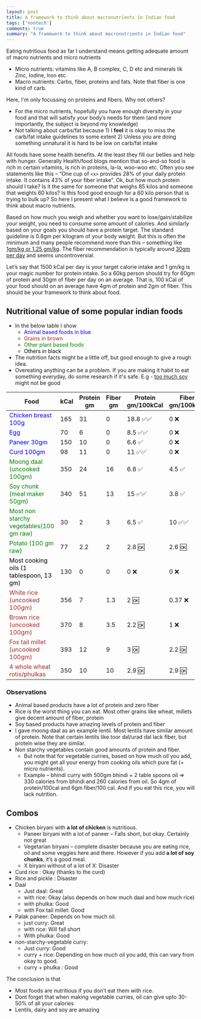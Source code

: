 ```yaml
---
layout: post
title: A framework to think about macronutrients in Indian food
tags: ['nontech']
comments: true
summary: "A framework to think about macronutrients in Indian food"
---
```


Eating nutritious food as far I understand means getting adequate amount of macro nutrients and micro nutrients
- Micro nutrients: vitamins like A, B complex, C, D etc and minerals lik Zinc, Iodine, Iron etc.
- Macro nutrients: Carbs, fiber, proteins and fats. Note that fiber is one kind of carb.

Here, I'm only focussing on proteins and fibers. Why not others?
- For the micro nutrients, hopefully you have enough diversity in your food and that will satisfy your body’s needs for them (and more importantly, the subject is beyond my knowledge)
- Not talking about carbs/fat because 1) I **feel** it is okay to miss the carb/fat intake guidelines to some extent 2) Unless you are doing something unnatural it is hard to be low on carb/fat intake

All foods have some health benefits. At the least they fill our bellies and help with hunger. Generally Health/food blogs mention that so-and-so food is rich in certain vitamins, is rich in proteins, la-la, woo-woo etc. Often you see statements like this – “One cup of `<x>` provides 28% of your daily protein intake. It contains 43% of your fiber intake”. Ok, but how much protein should I take? Is it the same for someone that weighs 85 kilos and someone that weights 60 kilos? Is this food good enough for a 60 kilo person that is trying to bulk up? So here I present what I believe is a good framework to think about macro nutrients. 

Based on how much you weigh and whether you want to lose/gain/stabilize your weight, you need to consume some amount of calories. And similarly based on your goals you should have a protein target. The standard guideline is 0.8gm per kilogram of your body weight. But this is often the minimum and many people recommend more than this – something like [1gm/kg or 1.25 gm/kg](https://www.healthline.com/nutrition/how-much-protein-per-day#average-needs). The fiber recommendation is typically around [30gm per day](https://www.healthline.com/health/food-nutrition/how-much-fiber-per-day#extra-tips) and seems uncontroversial.

Let’s say that 1500 kCal per day is your target calorie intake and 1 gm/kg is your magic number for protein intake. So a 60kg person should try for 60gm of protein and 30gm of fiber per day on an average. That is, 100 kCal of your food should on an average have 4gm of protein and 2gm of fiber. This should be your framework to think about food.

## Nutritional value of some popular indian foods

- In the below table I show
  - <span style="color:blue">Animal based foods in blue</span>
  - <span style="color:brown">Grains in brown</span>
  - <span style="color:green">Other plant based foods</span>
  - <span style="color:black">Others in black</span>
- The nutrition facts might be a little off, but good enough to give a rough idea. 
- Overeating anything can be a problem. If you are making it habit to eat something everyday, do some research if it's safe. E.g - [too much soy](https://www.healthline.com/nutrition/soy-good-or-bad#10) might not be good

|Food|kCal|Protein gm|Fiber gm|Protein gm/100kCal|Fiber gm/100kCal|
|--- |--- |--- |--- |--- |--- |
|<span style="color:blue">Chicken breast 100g</span>|165|31|0|18.8 ✅✅|0 ❌|
|<span style="color:blue">Egg</span>|70|6|0|8.5 ✅✅|0 ❌|
|<span style="color:blue">Paneer 30gm</span>|150|10|0|6.6 ✅|0 ❌|
|<span style="color:blue">Curd 100gm</span>|98|11|0|11 ✅✅|0 ❌|
|<span style="color:green">Moong daal (uncooked 100gm)</span>|350|24|16|6.8 ✅|4.5 ✅|
|<span style="color:green">Soy chunk (meal maker 50gm)</span>|340|51|13|15 ✅✅|3.8 ✅|
|<span style="color:green">Most non starchy vegetables(100 gm raw)</span>|30|2|3|6.5 ✅|10 ✅✅|
|<span style="color:green">Potato (100 gm raw)</span>|77|2.2|2|2.8 🆗|2.6 🆗|
|<span style="color:black">Most cooking oils (1 tablespoon, 13 gm)</span>|130|0|0|0 ❌|0 ❌|
|<span style="color:brown">White rice  (uncooked 100gm)</span>|356|7|1.3|2 🆗|0.37 ❌|
|<span style="color:brown">Brown rice (uncooked 100gm)</span>|370|8|3.5|2.2 🆗|1 ❌|
|<span style="color:brown">Fox tail millet (uncooked 100gm)</span>|393|12|9|3 🆗|2.2 🆗|
|<span style="color:brown">4 whole wheat rotis/phulkas</span>|350|10|10|2.9 🆗|2.9 🆗|

### Observations

- Animal based products have a lot of protein and zero fiber
- Rice is the worst thing you can eat. Most other grains like wheat, millets give decent amount of fiber, protein
- Soy based products have amazing levels of protein and fiber
- I gave moong daal as an example lentil. Most lentils have similar amount of protein. Note that certain lentils like toor dal/urad dal lack fiber, but protein wise they are similar.
- Non starchy vegetables contain good amounts of protein and fiber. 
  - But note that for vegetable curries, based on how much oil you add, you might get all your energy from cooking oils which pure fat (+ micro nutrients).
  - Example – bhindi curry with 500gm bhindi + 2 table spoons oil => 330 calories from bhindi and 260 calories from oil. So 4gm of protein/100cal and 6gm fiber/100 cal. And if you eat this rice, you will lack nutrition.

## Combos
- Chicken biryani with **a lot of chicken** is nutritious.
  - Paneer biryani with a lot of paneer – Falls short, but okay. Certainly not great
  - Vegetarian biryani – complete disaster because you are eating rice, oil and some veggies here and there. However if you add **a lot of soy chunks**, it’s a good meal.
  - X biryani without of a lot of X: Disaster
- Curd rice : Okay (thanks to the curd)
- Rice and pickle : Disaster
- Daal
  - Just daal: Great
  - with rice: Okay (also depends on how much daal and how much rice)
  - with phulka: Good
  - with Fox tail millet: Good
- Palak paneer: Depends on how much oil.
  - just curry: Great
  - with rice: Will fall short
  - With phulka: Good
- non-starchy-vegetable curry:
  - Just curry: Good
  - curry + rice: Depending on how much oil you add, this can vary from okay to good.
  - curry + phulka : Good


The conclusion is that
- Most foods are nutritious if you don’t eat them with rice.
- Dont forget that when making vegetable curries, oil can give upto 30-50% of all your calories
- Lentils, dairy and soy are amazing
